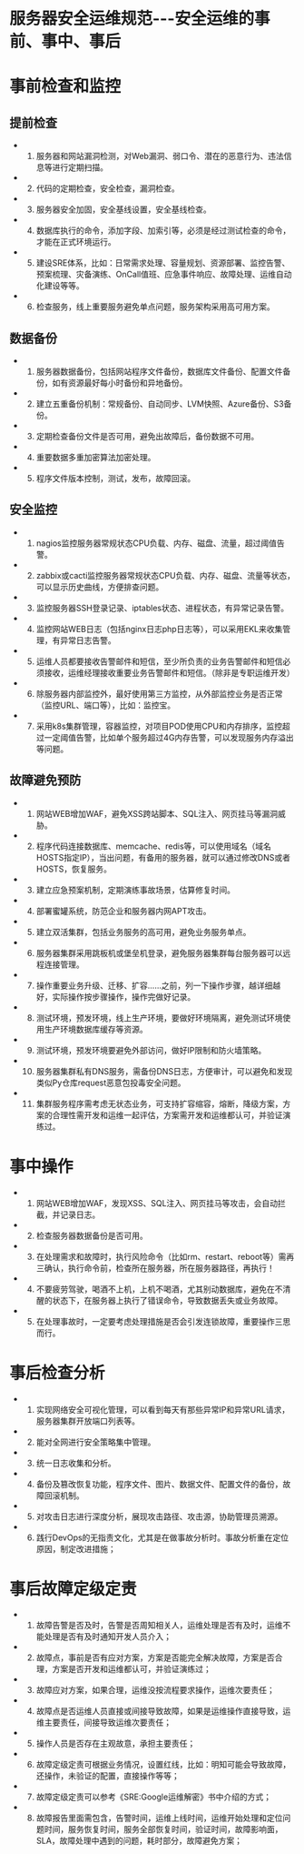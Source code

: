 # 服务器安全运维规范---安全运维的事前、事中、事后


# 事前检查和监控
## 提前检查
- 1. 服务器和网站漏洞检测，对Web漏洞、弱口令、潜在的恶意行为、违法信息等进行定期扫描。
- 2. 代码的定期检查，安全检查，漏洞检查。
- 3. 服务器安全加固，安全基线设置，安全基线检查。
- 4. 数据库执行的命令，添加字段、加索引等，必须是经过测试检查的命令，才能在正式环境运行。
- 5. 建设SRE体系，比如：日常需求处理、容量规划、资源部署、监控告警、预案梳理、灾备演练、OnCall值班、应急事件响应、故障处理、运维自动化建设等等。
- 6. 检查服务，线上重要服务避免单点问题，服务架构采用高可用方案。


## 数据备份
- 1. 服务器数据备份，包括网站程序文件备份，数据库文件备份、配置文件备份，如有资源最好每小时备份和异地备份。
- 2. 建立五重备份机制：常规备份、自动同步、LVM快照、Azure备份、S3备份。
- 3. 定期检查备份文件是否可用，避免出故障后，备份数据不可用。
- 4. 重要数据多重加密算法加密处理。
- 5. 程序文件版本控制，测试，发布，故障回滚。


## 安全监控
- 1. nagios监控服务器常规状态CPU负载、内存、磁盘、流量，超过阈值告警。
- 2. zabbix或cacti监控服务器常规状态CPU负载、内存、磁盘、流量等状态，可以显示历史曲线，方便排查问题。
- 3. 监控服务器SSH登录记录、iptables状态、进程状态，有异常记录告警。
- 4. 监控网站WEB日志（包括nginx日志php日志等），可以采用EKL来收集管理，有异常日志告警。
- 5. 运维人员都要接收告警邮件和短信，至少所负责的业务告警邮件和短信必须接收，运维经理接收重要业务告警邮件和短信。（除非是专职运维开发）
- 6. 除服务器内部监控外，最好使用第三方监控，从外部监控业务是否正常（监控URL、端口等），比如：监控宝。
- 7. 采用k8s集群管理，容器监控，对项目POD使用CPU和内存排序，监控超过一定阈值告警，比如单个服务超过4G内存告警，可以发现服务内存溢出等问题。


## 故障避免预防
- 1. 网站WEB增加WAF，避免XSS跨站脚本、SQL注入、网页挂马等漏洞威胁。
- 2. 程序代码连接数据库、memcache、redis等，可以使用域名（域名HOSTS指定IP），当出问题，有备用的服务器，就可以通过修改DNS或者HOSTS，恢复服务。
- 3. 建立应急预案机制，定期演练事故场景，估算修复时间。
- 4. 部署蜜罐系统，防范企业和服务器内网APT攻击。
- 5. 建立双活集群，包括业务服务的高可用，避免业务服务单点。
- 6. 服务器集群采用跳板机或堡垒机登录，避免服务器集群每台服务器可以远程连接管理。
- 7. 操作重要业务升级、迁移、扩容……之前，列一下操作步骤，越详细越好，实际操作按步骤操作，操作完做好记录。
- 8. 测试环境，预发环境，线上生产环境，要做好环境隔离，避免测试环境使用生产环境数据库缓存等资源。
- 9. 测试环境，预发环境要避免外部访问，做好IP限制和防火墙策略。
- 10. 服务器集群私有DNS服务，需备份DNS日志，方便审计，可以避免和发现类似Py仓库request恶意包投毒安全问题。
- 11. 集群服务程序需考虑无状态业务，可支持扩容缩容，熔断，降级方案，方案的合理性需开发和运维一起评估，方案需开发和运维都认可，并验证演练过。


# 事中操作
- 1. 网站WEB增加WAF，发现XSS、SQL注入、网页挂马等攻击，会自动拦截，并记录日志。
- 2. 检查服务器数据备份是否可用。
- 3. 在处理需求和故障时，执行风险命令（比如rm、restart、reboot等）需再三确认，执行命令前，检查所在服务器，所在服务器路径，再执行！
- 4. 不要疲劳驾驶，喝酒不上机，上机不喝酒，尤其别动数据库，避免在不清醒的状态下，在服务器上执行了错误命令，导致数据丢失或业务故障。
- 5. 在处理事故时，一定要考虑处理措施是否会引发连锁故障，重要操作三思而行。


# 事后检查分析
- 1. 实现网络安全可视化管理，可以看到每天有那些异常IP和异常URL请求，服务器集群开放端口列表等。
- 2. 能对全网进行安全策略集中管理。
- 3. 统一日志收集和分析。
- 4. 备份及篡改恢复功能，程序文件、图片、数据文件、配置文件的备份，故障回滚机制。
- 5. 对攻击日志进行深度分析，展现攻击路径、攻击源，协助管理员溯源。
- 6. 践行DevOps的无指责文化，尤其是在做事故分析时。事故分析重在定位原因，制定改进措施；


# 事后故障定级定责
- 1. 故障告警是否及时，告警是否周知相关人，运维处理是否有及时，运维不能处理是否有及时通知开发人员介入；
- 2. 故障点，事前是否有应对方案，方案是否能完全解决故障，方案是否合理，方案是否开发和运维都认可，并验证演练过；
- 3. 故障应对方案，如果合理，运维没按流程要求操作，运维次要责任；
- 4. 故障点是否运维人员直接或间接导致故障，如果是运维操作直接导致，运维主要责任，间接导致运维次要责任；
- 5. 操作人员是否存在主观故意，承担主要责任；
- 6. 故障定级定责可根据业务情况，设置红线，比如：明知可能会导致故障，还操作，未验证的配置，直接操作等等；
- 7. 故障定级定责可以参考《SRE:Google运维解密》书中介绍的方式；
- 8. 故障报告里面需包含，告警时间，运维上线时间，运维开始处理和定位问题时间，服务恢复时间，服务全部恢复时间，验证时间，故障影响面，SLA，故障处理中遇到的问题，耗时部分，故障避免方案；